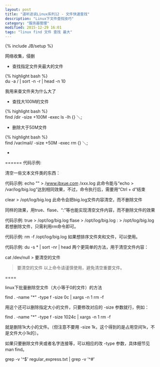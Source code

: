 ```yaml
---
layout: post
title: "道听途说Linux系列12 - 文件快速查找"
description: "Linux下文件查找技巧"
category: "服务器管理"
modified: 2015-12-29 16:01
tags: "linux find 文件 查找 最大"
---
```

{% include JB/setup %}

网络收集，侵删

* 查找指定文件夹最大的文件

 {% highlight bash %}   
du -a / | sort -n -r | head -n 10

 我用来查文件夹为什么大了

* 查找大100M的文件

 {% highlight bash %}   
 find /dir -size +100M -exec ls -lh {} ＼;
 
* 删除大于50M文件

 {% highlight bash %}   
 find /var/mail/ -size +50M -exec rm {} ＼;

* 
======
代码示例:

清空一些文本文件类的东西：
 

代码示例:
echo "" > /www.jbxue.com /xxx.log
此命令能与“echo > /var/log/big.log”达到相同效果，不过，命令执行后，需要用“Ctrl + d”结束

clear > /opt/log/big.log
此命令会把big.log文件内容清空，而不删除文件

同样的效果，用true、flase、“:”等也能实现清空文件内容，而不删除文件的效果
 

代码示例:
true > /opt/log/big.log
flase > /opt/log/big.log
: > /opt/log/big.log
若想删除文件，只需利用rm命令即可。
 

代码示例:
rm -f  /opt/log/big.log
如果想排序文件夹和文件，可以使用。
 

代码示例:
du -s * | sort -nr | head
两个更简单的方法，用于清空文件内容： 
 

cat /dev/null > 要清空的文件
>要清空的文件
以上命令请谨慎使用，避免清空重要文件。


====

linux下批量删除空文件（大小等于0的文件）的方法

find . -name "*" -type f -size 0c | xargs -n 1 rm -f

用这个还可以删除指定大小的文件，只要修改对应的 -size 参数就行，例如：

find . -name "*" -type f -size 1024c | xargs -n 1 rm -f

就是删除1k大小的文件。（但注意不要用 -size 1k，这个得到的是占用空间1k，不是文件大小1k的）。

如果只要删除文件夹或者名字连接等，可以相应的改 -type 参数，具体细节见 man find。


grep -v '^$' regular_express.txt | grep -v '^#'